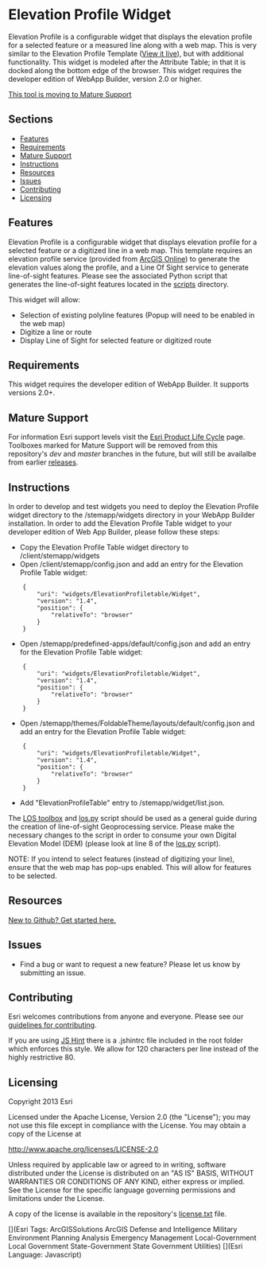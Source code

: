 Elevation Profile Widget
==========================

Elevation Profile is a configurable widget that displays the elevation profile for a selected feature or a measured line along with a web map. This is very similar to the Elevation Profile Template ([View it live](http://www.arcgis.com/apps/Elevations/index.html?webmap=8dd583ea3de64e40b92ea5a261d0c6c8)), but with additional functionality. This widget is modeled after the Attribute Table; in that it is docked along the bottom edge of the browser. This widget requires the developer edition of WebApp Builder, version 2.0 or higher.

 [This tool is moving to Mature Support](#mature-support)

## Sections
* [Features](#features)
* [Requirements](#requirements)
* [Mature Support](#mature-support)
* [Instructions](#instructions)
* [Resources](#resources)
* [Issues](#issues)
* [Contributing](#contributing)
* [Licensing](#licensing)

## Features
Elevation Profile is a configurable widget that displays elevation profile for a selected feature or a digitized line in a web map. This template requires an elevation profile service (provided from [ArcGIS Online](http://elevation.arcgis.com/arcgis/rest/services/Tools/ElevationSync/GPServer/Profile)) to generate the elevation values along the profile, and a Line Of Sight service to generate line-of-sight features. Please see the associated Python script that generates the line-of-sight features located in the [scripts](https://github.com/Esri/solutions-webappbuilder-widgets/tree/master/ElevationProfileTable/scripts) directory.

This widget will allow:

* Selection of existing polyline features (Popup will need to be enabled in the web map)
* Digitize a line or route
* Display Line of Sight for selected feature or digitized route

## Requirements
This widget requires the developer edition of WebApp Builder. It supports versions 2.0+.

## Mature Support
For information Esri support levels visit the [Esri Product Life Cycle](http://support.esri.com/other-resources/product-life-cycle) page. Toolboxes marked for Mature Support will be removed from this repository's *dev* and *master* branches in the future, but will still be availalbe from earlier [releases](https://github.com/Esri/solutions-geoprocessing-toolbox/releases).

## Instructions
In order to develop and test widgets you need to deploy the Elevation Profile widget directory to the /stemapp/widgets directory in your WebApp Builder installation. In order to add the Elevation Profile Table widget to your developer edition of Web App Builder, please follow these steps:

* Copy the Elevation Profile Table widget directory to <Web App Builder location>/client/stemapp/widgets
* Open <Web App Builder location>/client/stemapp/config.json and add an entry for the Elevation Profile Table widget:
```
    {
        "uri": "widgets/ElevationProfiletable/Widget",
        "version": "1.4",
        "position": {
            "relativeTo": "browser"
        }
    }
```
* Open <Web App Builder location>/stemapp/predefined-apps/default/config.json and add an entry for the Elevation Profile Table widget:
```
    {
        "uri": "widgets/ElevationProfiletable/Widget",
        "version": "1.4",
        "position": {
            "relativeTo": "browser"
        }
    }
```
* Open <Web App Builder location>/stemapp/themes/FoldableTheme/layouts/default/config.json and add an entry for the Elevation Profile Table widget:
```
    {
        "uri": "widgets/ElevationProfiletable/Widget",
        "version": "1.4",
        "position": {
            "relativeTo": "browser"
        }
    }
```
* Add "ElevationProfileTable" entry to <Web App Builder location>/stemapp/widget/list.json.

The [LOS toolbox](https://github.com/Esri/solutions-webappbuilder-widgets/blob/master/ElevationProfileTable/scripts/LOS.tbx) and [los.py](https://github.com/Esri/solutions-webappbuilder-widgets/blob/master/ElevationProfileTable/scripts/los.py) script should be used as a general guide during the creation of line-of-sight Geoprocessing service. Please make the necessary changes to the script in order to consume your own Digital Elevation Model (DEM) (please look at line 8 of the [los.py](https://github.com/Esri/solutions-webappbuilder-widgets/blob/master/ElevationProfileTable/scripts/los.py) script).

NOTE: If you intend to select features (instead of digitizing your line), ensure that the web map has pop-ups enabled. This will allow for features to be selected.

## Resources
[New to Github? Get started here.](https://github.com/)

## Issues
* Find a bug or want to request a new feature?  Please let us know by submitting an issue.

## Contributing
Esri welcomes contributions from anyone and everyone. Please see our [guidelines for contributing](https://github.com/esri/contributing).

If you are using [JS Hint](http://http://www.jshint.com/) there is a .jshintrc file included in the root folder which enforces this style.
We allow for 120 characters per line instead of the highly restrictive 80.

## Licensing
Copyright 2013 Esri

Licensed under the Apache License, Version 2.0 (the "License");
you may not use this file except in compliance with the License.
You may obtain a copy of the License at

http://www.apache.org/licenses/LICENSE-2.0

Unless required by applicable law or agreed to in writing, software
distributed under the License is distributed on an "AS IS" BASIS,
WITHOUT WARRANTIES OR CONDITIONS OF ANY KIND, either express or implied.
See the License for the specific language governing permissions and
limitations under the License.

A copy of the license is available in the repository's
[license.txt](license.txt) file.

[](Esri Tags: ArcGISSolutions ArcGIS Defense and Intelligence Military Environment Planning Analysis Emergency Management Local-Government Local Government State-Government State Government Utilities)
[](Esri Language: Javascript)
